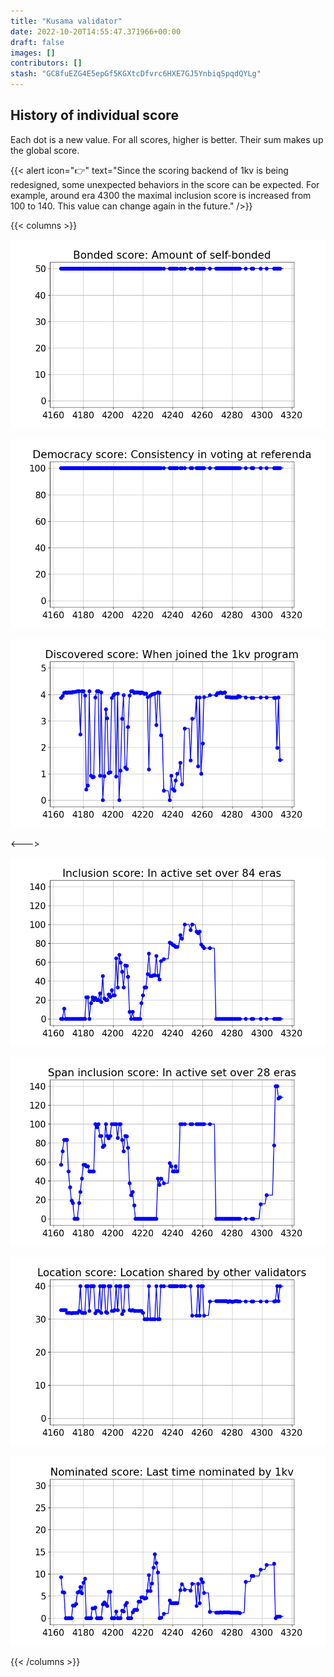 ```yaml
---
title: "Kusama validator"
date: 2022-10-20T14:55:47.371966+00:00
draft: false
images: []
contributors: []
stash: "GC8fuEZG4E5epGf5KGXtcDfvrc6HXE7GJ5YnbiqSpqdQYLg"
---
```



## History of individual score 

Each dot is a new value. For all scores, higher is better. Their sum makes up the global score.

{{< alert icon="👉" text="Since the scoring backend of 1kv is being redesigned, some unexpected behaviors in the score can be expected. For example, around era 4300 the maximal inclusion score is increased from 100 to 140. This value can change again in the future." />}}

{{< columns >}}


![Bonded](GC8fuEZG4E5epGf5KGXtcDfvrc6HXE7GJ5YnbiqSpqdQYLg_era_score-bonded.png)

![Democracy](GC8fuEZG4E5epGf5KGXtcDfvrc6HXE7GJ5YnbiqSpqdQYLg_era_score-democracy.png)

![Discovered](GC8fuEZG4E5epGf5KGXtcDfvrc6HXE7GJ5YnbiqSpqdQYLg_era_score-discovered.png)


<--->

![Inclusion](GC8fuEZG4E5epGf5KGXtcDfvrc6HXE7GJ5YnbiqSpqdQYLg_era_score-inclusion.png)

![Span inclusion](GC8fuEZG4E5epGf5KGXtcDfvrc6HXE7GJ5YnbiqSpqdQYLg_era_score-spanInclusion.png)

![Location](GC8fuEZG4E5epGf5KGXtcDfvrc6HXE7GJ5YnbiqSpqdQYLg_era_score-location.png)

![Nominated](GC8fuEZG4E5epGf5KGXtcDfvrc6HXE7GJ5YnbiqSpqdQYLg_era_score-nominated.png)


{{< /columns >}}